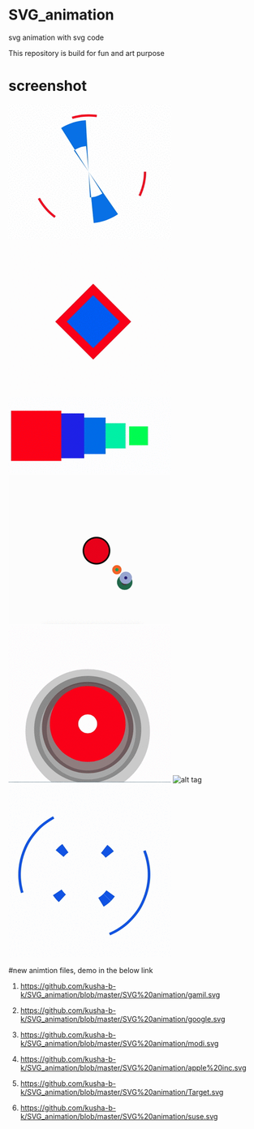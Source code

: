# SVG_animation
svg animation with svg code

This repository is build for fun and art purpose  
# screenshot

![alt tag](https://github.com/kusha-b-k/SVG_animation/blob/master/output/a.gif)
![alt tag](https://github.com/kusha-b-k/SVG_animation/blob/master/output/b.gif)
![alt tag](https://github.com/kusha-b-k/SVG_animation/blob/master/output/c.gif)
![alt tag](https://github.com/kusha-b-k/SVG_animation/blob/master/output/cc.gif)
![alt tag](https://github.com/kusha-b-k/SVG_animation/blob/master/output/dd.gif)
![alt tag](https://github.com/kusha-b-k/SVG_animation/blob/master/output/ggs.gif)
![alt tag](https://github.com/kusha-b-k/SVG_animation/blob/master/output/kk.gif)

#new animtion files, demo in the below link


1. https://github.com/kusha-b-k/SVG_animation/blob/master/SVG%20animation/gamil.svg

2. https://github.com/kusha-b-k/SVG_animation/blob/master/SVG%20animation/google.svg

3. https://github.com/kusha-b-k/SVG_animation/blob/master/SVG%20animation/modi.svg

4. https://github.com/kusha-b-k/SVG_animation/blob/master/SVG%20animation/apple%20inc.svg

5. https://github.com/kusha-b-k/SVG_animation/blob/master/SVG%20animation/Target.svg

6. https://github.com/kusha-b-k/SVG_animation/blob/master/SVG%20animation/suse.svg
